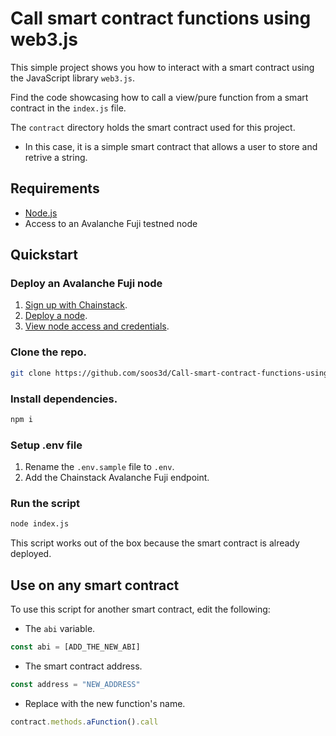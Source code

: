 # Call smart contract functions using web3.js

This simple project shows you how to interact with a smart contract using the JavaScript library `web3.js`.

Find the code showcasing how to call a view/pure function from a smart contract in the `index.js` file. 

The `contract` directory holds the smart contract used for this project. 

* In this case, it is a simple smart contract that allows a user to store and retrive a string.

## Requirements

* [Node.js](https://nodejs.org/en/download/)
* Access to an Avalanche Fuji testned node

## Quickstart

### Deploy an Avalanche Fuji node

1. [Sign up with Chainstack](https://console.chainstack.com/user/account/create).  
1. [Deploy a node](https://docs.chainstack.com/platform/join-a-public-network).  
1. [View node access and credentials](https://docs.chainstack.com/platform/view-node-access-and-credentials). 

### Clone the repo.

```sh
git clone https://github.com/soos3d/Call-smart-contract-functions-using-web3.js.git
```

### Install dependencies.

```sh
npm i
```

### Setup .env file

1. Rename the `.env.sample` file to `.env`.
1. Add the Chainstack Avalanche Fuji endpoint.

### Run the script

```sh
node index.js
```

This script works out of the box because the smart contract is already deployed. 

## Use on any smart contract

To use this script for another smart contract, edit the following:

* The `abi` variable.

```js
const abi = [ADD_THE_NEW_ABI]
```

* The smart contract address.

```js
const address = "NEW_ADDRESS"
```

* Replace with the new function's name.

```js
contract.methods.aFunction().call
```